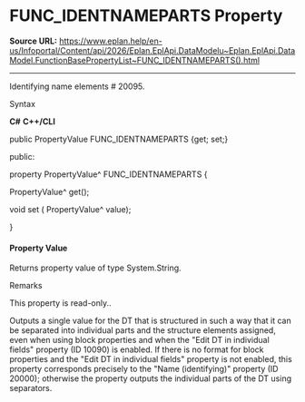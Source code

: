 # FUNC_IDENTNAMEPARTS Property

**Source URL:** https://www.eplan.help/en-us/Infoportal/Content/api/2026/Eplan.EplApi.DataModelu~Eplan.EplApi.DataModel.FunctionBasePropertyList~FUNC_IDENTNAMEPARTS().html

---

Identifying name elements # 20095.

Syntax

**C#**
**C++/CLI**


public PropertyValue FUNC_IDENTNAMEPARTS {get; set;}

public:

property PropertyValue^ FUNC_IDENTNAMEPARTS {

   PropertyValue^ get();

   void set (    PropertyValue^ value);

}


#### Property Value

Returns property value of type System.String.

Remarks

This property is read-only..

Outputs a single value for the DT that is structured in such a way that it can be separated into individual parts and the structure elements assigned, even when using block properties and when the "Edit DT in individual fields" property (ID 10090) is enabled. If there is no format for block properties and the "Edit DT in individual fields" property is not enabled, this property corresponds precisely to the "Name (identifying)" property (ID 20000); otherwise the property outputs the individual parts of the DT using separators.
